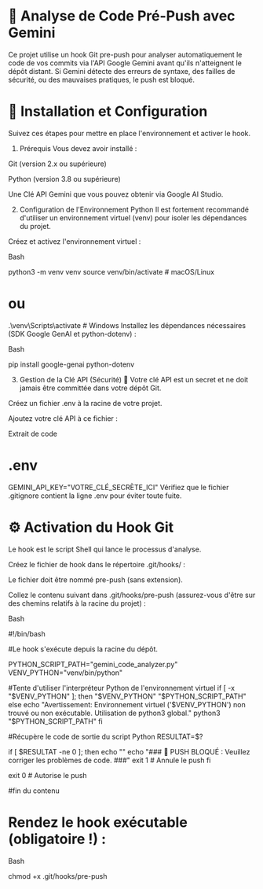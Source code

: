 # 🤖 Analyse de Code Pré-Push avec Gemini
Ce projet utilise un hook Git pre-push pour analyser automatiquement le code de vos commits via l'API Google Gemini avant qu'ils n'atteignent le dépôt distant. Si Gemini détecte des erreurs de syntaxe, des failles de sécurité, ou des mauvaises pratiques, le push est bloqué.

# 🚀 Installation et Configuration
Suivez ces étapes pour mettre en place l'environnement et activer le hook.

1. Prérequis
Vous devez avoir installé :

Git (version 2.x ou supérieure)

Python (version 3.8 ou supérieure)

Une Clé API Gemini que vous pouvez obtenir via Google AI Studio.

2. Configuration de l'Environnement Python
Il est fortement recommandé d'utiliser un environnement virtuel (venv) pour isoler les dépendances du projet.

Créez et activez l'environnement virtuel :

Bash

python3 -m venv venv
source venv/bin/activate   # macOS/Linux
# ou
.\venv\Scripts\activate    # Windows
Installez les dépendances nécessaires (SDK Google GenAI et python-dotenv) :

Bash

pip install google-genai python-dotenv

3. Gestion de la Clé API (Sécurité) 🔑
Votre clé API est un secret et ne doit jamais être committée dans votre dépôt Git.

Créez un fichier .env à la racine de votre projet.

Ajoutez votre clé API à ce fichier :

Extrait de code

# .env
GEMINI_API_KEY="VOTRE_CLÉ_SECRÈTE_ICI"
Vérifiez que le fichier .gitignore contient la ligne .env pour éviter toute fuite.




# ⚙️ Activation du Hook Git
Le hook est le script Shell qui lance le processus d'analyse.


Créez le fichier de hook dans le répertoire .git/hooks/ :

Le fichier doit être nommé pre-push (sans extension).

Collez le contenu suivant dans .git/hooks/pre-push (assurez-vous d'être sur des chemins relatifs à la racine du projet) :

Bash

#!/bin/bash

#Le hook s'exécute depuis la racine du dépôt.

PYTHON_SCRIPT_PATH="gemini_code_analyzer.py"
VENV_PYTHON="venv/bin/python" 

#Tente d'utiliser l'interpréteur Python de l'environnement virtuel
if [ -x "$VENV_PYTHON" ]; then
    "$VENV_PYTHON" "$PYTHON_SCRIPT_PATH"
else
    echo "Avertissement: Environnement virtuel ('$VENV_PYTHON') non trouvé ou non exécutable. Utilisation de python3 global."
    python3 "$PYTHON_SCRIPT_PATH"
fi

#Récupère le code de sortie du script Python
RESULTAT=$?

if [ $RESULTAT -ne 0 ]; then
    echo ""
    echo "### 🛑 PUSH BLOQUÉ : Veuillez corriger les problèmes de code. ###"
    exit 1 # Annule le push
fi

exit 0 # Autorise le push

#fin du contenu

# Rendez le hook exécutable (obligatoire !) :

Bash

chmod +x .git/hooks/pre-push
